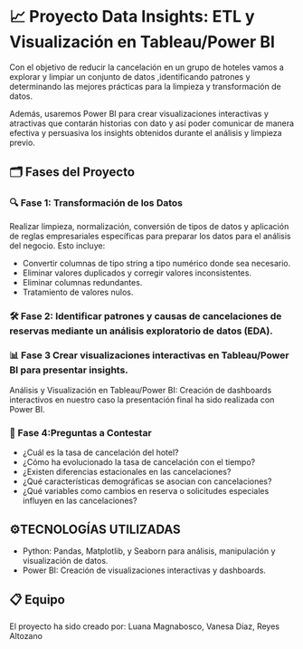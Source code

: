 # 📈 Proyecto Data Insights: ETL y Visualización en Tableau/Power BI

Con el objetivo de reducir la cancelación en un grupo de hoteles vamos a explorar y limpiar un conjunto de datos ,identificando patrones y determinando las mejores prácticas para la limpieza y
transformación de datos.  

Además, usaremos Power BI para  crear visualizaciones interactivas y atractivas que contarán historias con dato y así poder comunicar de manera efectiva y persuasiva los insights obtenidos durante el análisis y limpieza previo.


## 🗂️ Fases del Proyecto

### 🔍 Fase 1: Transformación de los Datos
Realizar limpieza, normalización, conversión de tipos de datos y aplicación de reglas empresariales específicas para preparar los datos para el análisis del negocio. Esto incluye:
- Convertir columnas de tipo string a tipo numérico donde sea necesario.
- Eliminar valores duplicados y corregir valores inconsistentes.
- Eliminar columnas redundantes.
- Tratamiento de valores nulos.

### 🛠️ Fase 2: Identificar patrones y causas de cancelaciones de reservas mediante un análisis exploratorio de datos (EDA).

### 📊 Fase 3 Crear visualizaciones interactivas en Tableau/Power BI para presentar insights.

Análisis y Visualización en Tableau/Power BI: Creación de dashboards interactivos en nuestro caso la presentación final ha sido realizada con Power BI.

### 🧪 Fase 4:Preguntas a Contestar

- ¿Cuál es la tasa de cancelación del hotel?
- ¿Cómo ha evolucionado la tasa de cancelación con el tiempo?
- ¿Existen diferencias estacionales en las cancelaciones?
- ¿Qué características demográficas se asocian con cancelaciones?
- ¿Qué variables como cambios en reserva o solicitudes especiales influyen en las cancelaciones?

## ⚙️TECNOLOGÍAS UTILIZADAS

- Python: Pandas, Matplotlib, y Seaborn para análisis, manipulación y visualización de datos.
- Power BI: Creación de visualizaciones interactivas y dashboards.

## 📋 Equipo

El proyecto ha sido creado por: Luana Magnabosco, Vanesa Diaz, Reyes Altozano


